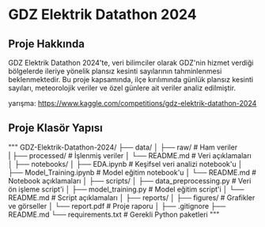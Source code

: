 # GDZ Elektrik Datathon 2024

## Proje Hakkında
GDZ Elektrik Datathon 2024'te, veri bilimciler olarak GDZ'nin hizmet verdiği bölgelerde ileriye yönelik plansız kesinti sayılarının tahminlenmesi beklenmektedir. 
Bu proje kapsamında, ilçe kırılımında günlük plansız kesinti sayıları, meteorolojik veriler ve özel günlere ait veriler analiz edilmiştir.

yarışma: https://www.kaggle.com/competitions/gdz-elektrik-datathon-2024

## Proje Klasör Yapısı
"""
GDZ-Elektrik-Datathon-2024/
├── data/
│   ├── raw/                   # Ham veriler\
|   ├── processed/             # İşlenmiş veriler
│   └── README.md              # Veri açıklamaları
│
├── notebooks/
│   ├── EDA.ipynb              # Keşifsel veri analizi notebook'u
│   ├── Model_Training.ipynb   # Model eğitim notebook'u
│   └── README.md              # Notebook açıklamaları
│
├── scripts/
│   ├── data_preprocessing.py  # Veri ön işleme script'i
│   ├── model_training.py      # Model eğitim script'i
│   └── README.md              # Script açıklamaları
│
├── reports/
│   ├── figures/               # Grafikler ve görseller
│   └── report.pdf             # Proje raporu
│
├── .gitignore
├── README.md
└── requirements.txt           # Gerekli Python paketleri
"""

